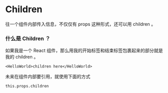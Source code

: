 # Children

往一个组件内部传入信息，不仅仅有 props 这种形式，还可以用 children 。

### 什么是 Children ？

如果我是一个 React 组件，那么用我的开始标签和结束标签包裹起来的部分就是我的 children 。

```
<HelloWorld>children here</HelloWorld>
```

未来在组件内部要引用，就使用下面的方式

```
this.props.children
```
